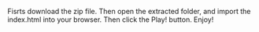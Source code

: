 Fisrts download the zip file. Then open the extracted folder, and import the index.html into your browser. Then click the Play! button. Enjoy!

